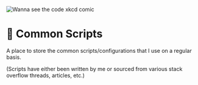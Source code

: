 ![Wanna see the code xkcd comic](https://imgs.xkcd.com/comics/wanna_see_the_code.png)

# 🎡 Common Scripts

A place to store the common scripts/configurations that I use on a regular basis.

(Scripts have either been written by me or sourced from various stack overflow threads, articles, etc.)
